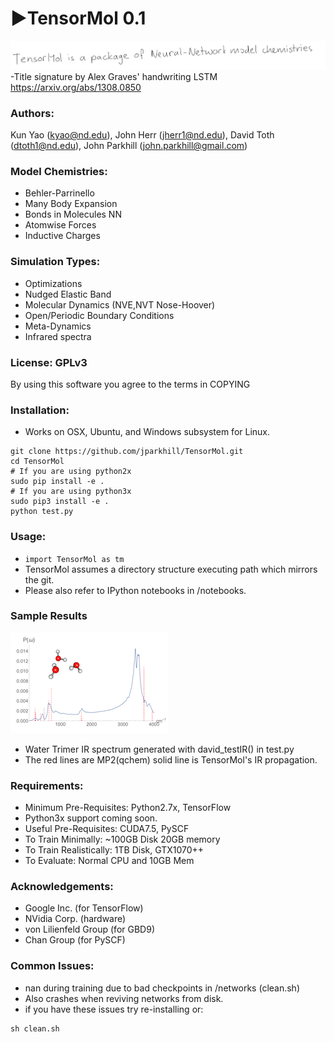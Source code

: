 # &#9658;TensorMol 0.1
![](newtitle.png)
-Title signature by Alex Graves' handwriting LSTM https://arxiv.org/abs/1308.0850

### Authors:
 Kun Yao (kyao@nd.edu), John Herr (jherr1@nd.edu),
 David Toth (dtoth1@nd.edu), John Parkhill (john.parkhill@gmail.com)

### Model Chemistries:
 - Behler-Parrinello
 - Many Body Expansion
 - Bonds in Molecules NN
 - Atomwise Forces
 - Inductive Charges

### Simulation Types:
 - Optimizations
 - Nudged Elastic Band
 - Molecular Dynamics (NVE,NVT Nose-Hoover)
 - Open/Periodic Boundary Conditions
 - Meta-Dynamics
 - Infrared spectra

### License: GPLv3
By using this software you agree to the terms in COPYING

### Installation:
 - Works on OSX, Ubuntu, and Windows subsystem for Linux.
```
git clone https://github.com/jparkhill/TensorMol.git
cd TensorMol
# If you are using python2x
sudo pip install -e .
# If you are using python3x
sudo pip3 install -e . 
python test.py
```

### Usage:
 - ```import TensorMol as tm```
 - TensorMol assumes a directory structure executing path which mirrors the git.
 - Please also refer to IPython notebooks in /notebooks.

### Sample Results
![](water.png)

- Water Trimer IR spectrum generated with david_testIR() in test.py
- The red lines are MP2(qchem) solid line is TensorMol's IR propagation.

### Requirements:
- Minimum Pre-Requisites: Python2.7x, TensorFlow
- Python3x support coming soon. 
- Useful Pre-Requisites: CUDA7.5, PySCF
- To Train Minimally: ~100GB Disk 20GB memory
- To Train Realistically: 1TB Disk, GTX1070++
- To Evaluate: Normal CPU and 10GB Mem

### Acknowledgements:
 - Google Inc. (for TensorFlow)
 - NVidia Corp. (hardware)
 - von Lilienfeld Group (for GBD9)
 - Chan Group (for PySCF)

### Common Issues:
- nan during training due to bad checkpoints in /networks (clean.sh)
- Also crashes when reviving networks from disk.
- if you have these issues try re-installing or:

```
sh clean.sh
```

